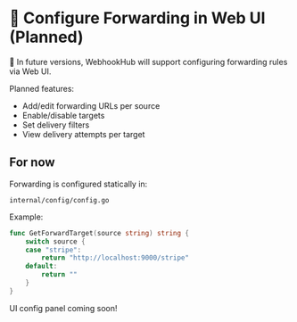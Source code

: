 # 🔁 Configure Forwarding in Web UI (Planned)

🚧 In future versions, WebhookHub will support configuring forwarding rules via Web UI.

Planned features:
- Add/edit forwarding URLs per source
- Enable/disable targets
- Set delivery filters
- View delivery attempts per target

## For now

Forwarding is configured statically in:

```
internal/config/config.go
```

Example:
```go
func GetForwardTarget(source string) string {
    switch source {
    case "stripe":
        return "http://localhost:9000/stripe"
    default:
        return ""
    }
}
```

UI config panel coming soon!